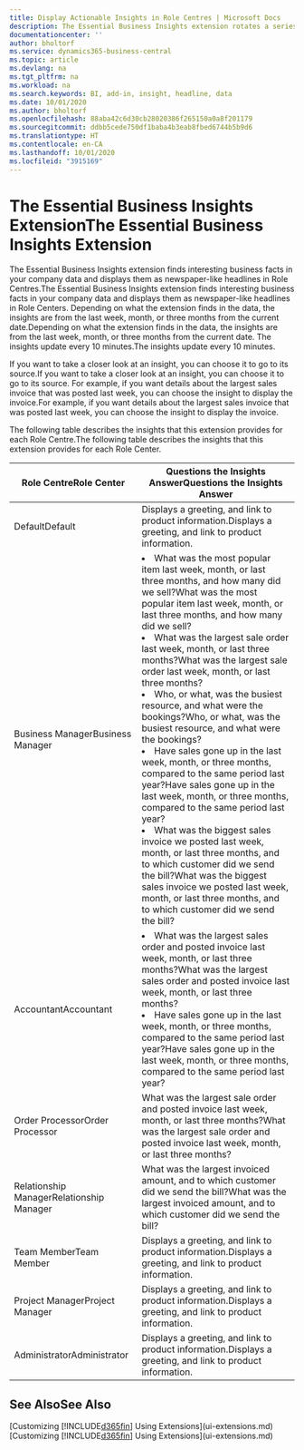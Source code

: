 ```yaml
---
title: Display Actionable Insights in Role Centres | Microsoft Docs
description: The Essential Business Insights extension rotates a series of business insights on Role Centres.
documentationcenter: ''
author: bholtorf
ms.service: dynamics365-business-central
ms.topic: article
ms.devlang: na
ms.tgt_pltfrm: na
ms.workload: na
ms.search.keywords: BI, add-in, insight, headline, data
ms.date: 10/01/2020
ms.author: bholtorf
ms.openlocfilehash: 88aba42c6d30cb28020386f265150a0a8f201179
ms.sourcegitcommit: ddbb5cede750df1baba4b3eab8fbed6744b5b9d6
ms.translationtype: HT
ms.contentlocale: en-CA
ms.lasthandoff: 10/01/2020
ms.locfileid: "3915169"
---
```

# <a name="the-essential-business-insights-extension"></a><span data-ttu-id="83d01-103">The Essential Business Insights Extension</span><span class="sxs-lookup"><span data-stu-id="83d01-103">The Essential Business Insights Extension</span></span>
<span data-ttu-id="83d01-104">The Essential Business Insights extension finds interesting business facts in your company data and displays them as newspaper-like headlines in Role Centres.</span><span class="sxs-lookup"><span data-stu-id="83d01-104">The Essential Business Insights extension finds interesting business facts in your company data and displays them as newspaper-like headlines in Role Centers.</span></span> <span data-ttu-id="83d01-105">Depending on what the extension finds in the data, the insights are from the last week, month, or three months from the current date.</span><span class="sxs-lookup"><span data-stu-id="83d01-105">Depending on what the extension finds in the data, the insights are from the last week, month, or three months from the current date.</span></span> <span data-ttu-id="83d01-106">The insights update every 10 minutes.</span><span class="sxs-lookup"><span data-stu-id="83d01-106">The insights update every 10 minutes.</span></span>  

<span data-ttu-id="83d01-107">If you want to take a closer look at an insight, you can choose it to go to its source.</span><span class="sxs-lookup"><span data-stu-id="83d01-107">If you want to take a closer look at an insight, you can choose it to go to its source.</span></span> <span data-ttu-id="83d01-108">For example, if you want details about the largest sales invoice that was posted last week, you can choose the insight to display the invoice.</span><span class="sxs-lookup"><span data-stu-id="83d01-108">For example, if you want details about the largest sales invoice that was posted last week, you can choose the insight to display the invoice.</span></span>

<span data-ttu-id="83d01-109">The following table describes the insights that this extension provides for each Role Centre.</span><span class="sxs-lookup"><span data-stu-id="83d01-109">The following table describes the insights that this extension provides for each Role Center.</span></span>

|<span data-ttu-id="83d01-110">Role Centre</span><span class="sxs-lookup"><span data-stu-id="83d01-110">Role Center</span></span>|<span data-ttu-id="83d01-111">Questions the Insights Answer</span><span class="sxs-lookup"><span data-stu-id="83d01-111">Questions the Insights Answer</span></span>|
|----|-----|
|<span data-ttu-id="83d01-112">Default</span><span class="sxs-lookup"><span data-stu-id="83d01-112">Default</span></span>|<span data-ttu-id="83d01-113">Displays a greeting, and link to product information.</span><span class="sxs-lookup"><span data-stu-id="83d01-113">Displays a greeting, and link to product information.</span></span>|
|<span data-ttu-id="83d01-114">Business Manager</span><span class="sxs-lookup"><span data-stu-id="83d01-114">Business Manager</span></span>|<li> <span data-ttu-id="83d01-115">What was the most popular item last week, month, or last three months, and how many did we sell?</span><span class="sxs-lookup"><span data-stu-id="83d01-115">What was the most popular item last week, month, or last three months, and how many did we sell?</span></span><br><li> <span data-ttu-id="83d01-116">What was the largest sale order last week, month, or last three months?</span><span class="sxs-lookup"><span data-stu-id="83d01-116">What was the largest sale order last week, month, or last three months?</span></span><br><li> <span data-ttu-id="83d01-117">Who, or what, was the busiest resource, and what were the bookings?</span><span class="sxs-lookup"><span data-stu-id="83d01-117">Who, or what, was the busiest resource, and what were the bookings?</span></span><br><li> <span data-ttu-id="83d01-118">Have sales gone up in the last week, month, or three months, compared to the same period last year?</span><span class="sxs-lookup"><span data-stu-id="83d01-118">Have sales gone up in the last week, month, or three months, compared to the same period last year?</span></span><br><li> <span data-ttu-id="83d01-119">What was the biggest sales invoice we posted last week, month, or last three months, and to which customer did we send the bill?</span><span class="sxs-lookup"><span data-stu-id="83d01-119">What was the biggest sales invoice we posted last week, month, or last three months, and to which customer did we send the bill?</span></span></li> |
|<span data-ttu-id="83d01-120">Accountant</span><span class="sxs-lookup"><span data-stu-id="83d01-120">Accountant</span></span>|<li> <span data-ttu-id="83d01-121">What was the largest sales order and posted invoice last week, month, or last three months?</span><span class="sxs-lookup"><span data-stu-id="83d01-121">What was the largest sales order and posted invoice last week, month, or last three months?</span></span><br><li> <span data-ttu-id="83d01-122">Have sales gone up in the last week, month, or three months, compared to the same period last year?</span><span class="sxs-lookup"><span data-stu-id="83d01-122">Have sales gone up in the last week, month, or three months, compared to the same period last year?</span></span> |
|<span data-ttu-id="83d01-123">Order Processor</span><span class="sxs-lookup"><span data-stu-id="83d01-123">Order Processor</span></span>| <span data-ttu-id="83d01-124">What was the largest sale order and posted invoice last week, month, or last three months?</span><span class="sxs-lookup"><span data-stu-id="83d01-124">What was the largest sale order and posted invoice last week, month, or last three months?</span></span>|
|<span data-ttu-id="83d01-125">Relationship Manager</span><span class="sxs-lookup"><span data-stu-id="83d01-125">Relationship Manager</span></span>| <span data-ttu-id="83d01-126">What was the largest invoiced amount, and to which customer did we send the bill?</span><span class="sxs-lookup"><span data-stu-id="83d01-126">What was the largest invoiced amount, and to which customer did we send the bill?</span></span>|
|<span data-ttu-id="83d01-127">Team Member</span><span class="sxs-lookup"><span data-stu-id="83d01-127">Team Member</span></span>| <span data-ttu-id="83d01-128">Displays a greeting, and link to product information.</span><span class="sxs-lookup"><span data-stu-id="83d01-128">Displays a greeting, and link to product information.</span></span>|
|<span data-ttu-id="83d01-129">Project Manager</span><span class="sxs-lookup"><span data-stu-id="83d01-129">Project Manager</span></span>| <span data-ttu-id="83d01-130">Displays a greeting, and link to product information.</span><span class="sxs-lookup"><span data-stu-id="83d01-130">Displays a greeting, and link to product information.</span></span>|
|<span data-ttu-id="83d01-131">Administrator</span><span class="sxs-lookup"><span data-stu-id="83d01-131">Administrator</span></span>| <span data-ttu-id="83d01-132">Displays a greeting, and link to product information.</span><span class="sxs-lookup"><span data-stu-id="83d01-132">Displays a greeting, and link to product information.</span></span>|

## <a name="see-also"></a><span data-ttu-id="83d01-133">See Also</span><span class="sxs-lookup"><span data-stu-id="83d01-133">See Also</span></span>
<span data-ttu-id="83d01-134">[Customizing [!INCLUDE[d365fin](includes/d365fin_md.md)] Using Extensions](ui-extensions.md)</span><span class="sxs-lookup"><span data-stu-id="83d01-134">[Customizing [!INCLUDE[d365fin](includes/d365fin_md.md)] Using Extensions](ui-extensions.md)</span></span>
